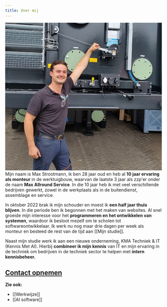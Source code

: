 ```yaml
---
title: Over mij
---
```

[![](2024-07-12_google-photo_163020.jpg)](https://photos.google.com/lr/photo/ACmduoq-m8mKRo12FNZEOCoUcQnSdSVAD2mkSDvH6ShWYCyUMZkMjjv27pMi5_mC7mTbzy-5gUXJjV6SN_hi7iYzpOep1I4F4Q) 
Mijn naam is Max Strootmann, ik ben 28 jaar oud en heb al **10 jaar ervaring als monteur** in de werktuigbouw, waarvan de laatste 3 jaar als zzp'er onder de naam **Max Allround Service**. In die 10 jaar heb ik met veel verschillende bedrijven gewerkt, zowel in de werkplaats als in de buitendienst, assemblage en service.

In oktober 2022 brak ik mijn schouder en moest ik **een half jaar thuis blijven**. In die periode ben ik begonnen met het maken van websites. Al snel groeide mijn interesse voor het **programmeren en het ontwikkelen van systemen**, waardoor ik besloot mezelf om te scholen tot softwareontwikkelaar. Ik werk nu nog maar drie dagen per week als monteur en besteed de rest van de tijd aan [[Mijn studie]].

Naast mijn studie werk ik aan een nieuwe onderneming, KMA Techniek & IT (Kennis Met AI). Hierbij **combineer ik mijn kennis** van IT en mijn ervaring in de techniek om bedrijven in de techniek sector te helpen met **intern kennisbeheer.**

## [Contact opnemen](Contact)

**Zie ook:**
- [[Werkwijze]]
- [[AI software]]